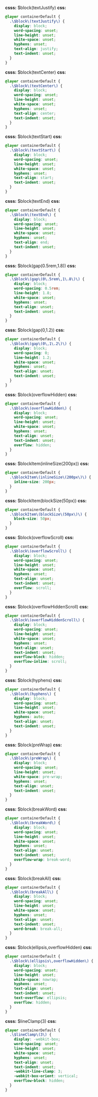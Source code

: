 **csss:** $block(textJustify)
**css:**
```css
@layer containerDefault {
  .\$block\(textJustify\) {
    display: block;
    word-spacing: unset;
    line-height: unset;
    white-space: unset;
    hyphens: unset;
    text-align: justify;
    text-indent: unset;
  }
}
```

**csss:** $block(textCenter)
**css:**
```css
@layer containerDefault {
  .\$block\(textCenter\) {
    display: block;
    word-spacing: unset;
    line-height: unset;
    white-space: unset;
    hyphens: unset;
    text-align: center;
    text-indent: unset;
  }
}
```

**csss:** $block(textStart)
**css:**
```css
@layer containerDefault {
  .\$block\(textStart\) {
    display: block;
    word-spacing: unset;
    line-height: unset;
    white-space: unset;
    hyphens: unset;
    text-align: start;
    text-indent: unset;
  }
}
```

**csss:** $block(textEnd)
**css:**
```css
@layer containerDefault {
  .\$block\(textEnd\) {
    display: block;
    word-spacing: unset;
    line-height: unset;
    white-space: unset;
    hyphens: unset;
    text-align: end;
    text-indent: unset;
  }
}
```

**csss:** $block(gap(0.5rem,1.8))
**css:**
```css
@layer containerDefault {
  .\$block\(gap\(0\.5rem\,1\.8\)\) {
    display: block;
    word-spacing: 0.5rem;
    line-height: 1.8;
    white-space: unset;
    hyphens: unset;
    text-align: unset;
    text-indent: unset;
  }
}
```

**csss:** $block(gap(0,1.2))
**css:**
```css
@layer containerDefault {
  .\$block\(gap\(0\,1\.2\)\) {
    display: block;
    word-spacing: 0;
    line-height: 1.2;
    white-space: unset;
    hyphens: unset;
    text-align: unset;
    text-indent: unset;
  }
}
```

**csss:** $block(overflowHidden)
**css:**
```css
@layer containerDefault {
  .\$block\(overflowHidden\) {
    display: block;
    word-spacing: unset;
    line-height: unset;
    white-space: unset;
    hyphens: unset;
    text-align: unset;
    text-indent: unset;
    overflow: hidden;
  }
}
```

**csss:** $blockItem(inlineSize(200px))
**css:**
```css
@layer containerDefault {
  .\$blockItem\(inlineSize\(200px\)\) {
    inline-size: 200px;
  }
}
```

**csss:** $blockItem(blockSize(50px))
**css:**
```css
@layer containerDefault {
  .\$blockItem\(blockSize\(50px\)\) {
    block-size: 50px;
  }
}
```

**csss:** $block(overflowScroll)
**css:**
```css
@layer containerDefault {
  .\$block\(overflowScroll\) {
    display: block;
    word-spacing: unset;
    line-height: unset;
    white-space: unset;
    hyphens: unset;
    text-align: unset;
    text-indent: unset;
    overflow: scroll;
  }
}
```

**csss:** $block(overflowHiddenScroll)
**css:**
```css
@layer containerDefault {
  .\$block\(overflowHiddenScroll\) {
    display: block;
    word-spacing: unset;
    line-height: unset;
    white-space: unset;
    hyphens: unset;
    text-align: unset;
    text-indent: unset;
    overflow-block: hidden;
    overflow-inline: scroll;
  }
}
```

**csss:** $block(hyphens)
**css:**
```css
@layer containerDefault {
  .\$block\(hyphens\) {
    display: block;
    word-spacing: unset;
    line-height: unset;
    white-space: unset;
    hyphens: auto;
    text-align: unset;
    text-indent: unset;
  }
}
```

**csss:** $block(preWrap)
**css:**
```css
@layer containerDefault {
  .\$block\(preWrap\) {
    display: block;
    word-spacing: unset;
    line-height: unset;
    white-space: pre-wrap;
    hyphens: unset;
    text-align: unset;
    text-indent: unset;
  }
}
```

**csss:** $block(breakWord)
**css:**
```css
@layer containerDefault {
  .\$block\(breakWord\) {
    display: block;
    word-spacing: unset;
    line-height: unset;
    white-space: unset;
    hyphens: unset;
    text-align: unset;
    text-indent: unset;
    overflow-wrap: break-word;
  }
}
```

**csss:** $block(breakAll)
**css:**
```css
@layer containerDefault {
  .\$block\(breakAll\) {
    display: block;
    word-spacing: unset;
    line-height: unset;
    white-space: unset;
    hyphens: unset;
    text-align: unset;
    text-indent: unset;
    word-break: break-all;
  }
}
```

**csss:** $block(ellipsis,overflowHidden)
**css:**
```css
@layer containerDefault {
  .\$block\(ellipsis\,overflowHidden\) {
    display: block;
    word-spacing: unset;
    line-height: unset;
    white-space: nowrap;
    hyphens: unset;
    text-align: unset;
    text-indent: unset;
    text-overflow: ellipsis;
    overflow: hidden;
  }
}
```

**csss:** $lineClamp(3)
**css:**
```css
@layer containerDefault {
  .\$lineClamp\(3\) {
    display: -webkit-box;
    word-spacing: unset;
    line-height: unset;
    white-space: unset;
    hyphens: unset;
    text-align: unset;
    text-indent: unset;
    -webkit-line-clamp: 3;
    -webkit-box-orient: vertical;
    overflow-block: hidden;
  }
}
```